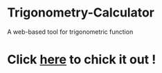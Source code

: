 # Trigonometry-Calculator
A web-based tool for trigonometric function

# Click [here](https://abhijeetbyte.github.io/Trigonometry-Calculator/) to chick it out !
